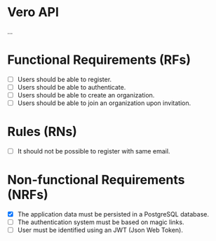 # Vero API

...

# Functional Requirements (RFs)

- [ ] Users should be able to register.
- [ ] Users should be able to authenticate.
- [ ] Users should be able to create an organization.
- [ ] Users should be able to join an organization upon invitation.

# Rules (RNs)

- [ ] It should not be possible to register with same email.

# Non-functional Requirements (NRFs)

- [x] The application data must be persisted in a PostgreSQL database.
- [ ] The authentication system must be based on magic links.
- [ ] User must be identified using an JWT (Json Web Token).
